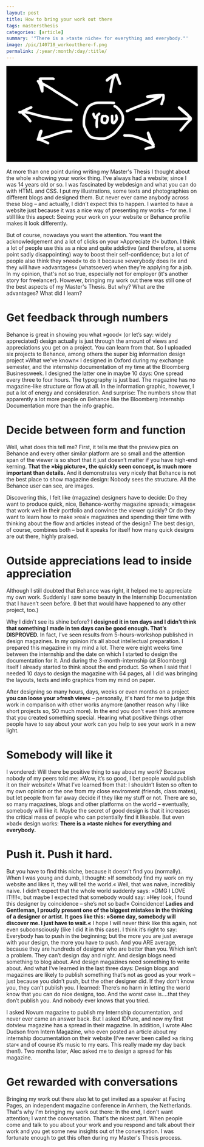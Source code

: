 ```yaml
---
layout: post
title: How to bring your work out there
tags: mastersthesis
categories: [article]
summary: '"There is a »taste niche« for everything and everybody."'
image: /pic/140718_workoutthere-f.png
permalink: /:year/:month/:day/:title/
---
```


![](/pic/140718_workoutthere-f.png)

At more than one point during writing my Master's Thesis I thought about the whole »showing your work« thing. I’ve always had a website; since I was 14 years old or so. I was fascinated by webdesign and what you can do with HTML and CSS. I put my illustrations, some texts and photographies on different blogs and designed them. But never ever came anybody across these blog – and actually, I didn’t expect this to happen. I wanted to have a website just because it was a nice way of presenting my works – for me. I still like this aspect: Seeing your work on your website or Behance profile makes it look differently.

But of course, nowadays you want the attention. You want the acknowledgement and a lot of clicks on your »Appreciate it!« button. I think a lot of people use this as a nice and quite addictive (and therefore, at some point sadly disappointing) way to boost their self-confidence; but a lot of people also think they »need« to do it because »everybody does it« and they will have »advantages« (whatsoever) when they’re applying for a job. In my opinion, that's not so true, especially not for employer (it's another story for freelancer). However, bringing my work out there was still one of the best aspects of my Master's Thesis. But why? What are the advantages? What did I learn?

# Get feedback through numbers

Behance is great in showing you what »good« (or let’s say: widely appreciated) design actually is just through the amount of views and appreciations you get on a project. You can learn from that. So I uploaded six projects to Behance, among others the super big information design project »What we've known« I designed in Oxford during my exchange semester, and the internship documentation of my time at the Bloomberg Businessweek. I designed the latter one in maybe 10 days: One spread every three to four hours. The typography is just bad. The magazine has no magazine-like structure or flow at all. In the information graphic, however, I put a lot of energy and consideration. And surprise: The numbers show that apparently a lot more people on Behance like the Bloomberg Internship Documentation more than the info graphic.

# Decide between form and function

Well, what does this tell me? First, it tells me that the preview pics on Behance and every other similar platform are so small and the attention span of the viewer is so short that it just doesn’t matter if you have high-end kerning. **That the »big picture«, the quickly seen concept, is much more important than details.** And it demonstrates very nicely that Behance is not the best place to show magazine design: Nobody sees the structure. All the Behance user can see, are images.

Discovering this, I felt like (magazine) designers have to decide: Do they want to produce quick, nice, Behance-worthy magazine spreads; »images« that work well in their portfolio and convince the viewer quickly? Or do they want to learn how to make »real« magazines and spending their time with thinking about the flow and articles instead of the design? The best design, of course, combines both – but it speaks for itself how many quick designs are out there, highly praised.

# Outside appreciations lead to inside appreciation

Although I still doubted that Behance was right, it helped me to appreciate my own work. Suddenly I saw some beauty in the Internship Documentation that I haven’t seen before.  (I bet that would have happened to any other project, too.)

Why I didn't see its shine before? **I designed it in ten days and I didn’t think that something I made in ten days can be good enough. That’s DISPROVED.** In fact, I’ve seen results from 5-hours-workshop published in design magazines. In my opinion it’s all about intellectual preparation. I prepared this magazine in my mind a lot. There were eight weeks time between the internship and the date on which I started to design the documentation for it. And during the 3-month-internship (at Bloomberg) itself I already started to think about the end product. So when I said that I needed 10 days to design the magazine with 64 pages, all I did was bringing the layouts, texts and info graphics from my mind on paper.

After designing so many hours, days, weeks or even months on a project **you can loose your »fresh view«** – personally, it's hard for me to judge this work in comparison with other works anymore (another reason why I like short projects so, SO much more). In the end you don't even think anymore that you created something special. Hearing what positive things other people have to say about your work can you help to see your work in a new light.

# Somebody will like it

I wondered: Will there be positive thing to say about my work? Because nobody of my peers told me: »Wow, it’s so good, I bet people would publish it on their website!« What I’ve learned from that: I shouldn’t listen so often to my own opinion or the one from my close enviroment (friends, class mates), but let people from far away decide if they like my stuff or not. There are so, so many magazines, blogs and other platforms on the world – eventually, somebody will like it. Maybe the secret of good design is that it increases the critical mass of people who can potentially find it likeable. But even »bad« design works: **There is a »taste niche« for everything and everybody.**

# Push it. Push it hard.

But you have to find this niche, because it doesn't find you (normally). When I was young and dumb, I thought: »If somebody find my work on my website and likes it, they will tell the world.« Well, that was naive, incredibly naive. I didn’t expect that the whole world suddenly says: »OMG I LOVE IT!!!!«, but maybe I expected that somebody would say: »Hey look, I found this designer by coincidence – she’s not so bad!« Coincidence! **Ladies and Gentleman, I proudly present one of the biggest mistakes in the thinking of a designer or artist. It goes like this: »Some day, somebody will discover me. I just have to wait.«** I hope I will never think like this again, not even subconsciously (like I did it in this case). I think it’s right to say: Everybody has to push in the beginning; but the more you are just average with your design, the more you have to push. And you ARE average, because they are hundreds of designer who are better than you. Which isn’t a problem. They can’t design day and night. And design blogs need something to blog about. And design magazines need something to write about. And what I’ve learned in the last three days: Design blogs and magazines are likely to publish something that’s not as good as your work – just because you didn’t push, but the other designer did. If they don’t know you, they can’t publish you. I learned: There’s no harm in letting the world know that you can do nice designs, too. And the worst case is….that they don’t publish you. And nobody ever knows that you tried.

I asked Novum magazine to publish my Internship documentation, and never ever came an answer back. But I asked IDPure, and now my first dotview magazine has a spread in their magazine. In addition, I wrote Alec Dudson from Intern Magazine, who even posted an article about my internship documentation on their website (I’ve never been called »a rising star« and of course it’s music to my ears. This really made my day back then!). Two months later, Alec asked me to design a spread for his magazine.

# Get rewarded with conversations

Bringing my work out there also let to get invited as a speaker at Facing Pages, an independent magazine conference in Arnhem, the Netherlands. That's why I'm bringing my work out there: In the end, I don't want attention; I want the conversation. That's the nicest part. When people come and talk to you about your work and you respond and talk about their work and you get some new insights out of the conversation. I was fortunate enough to get this often during my Master's Thesis process.
